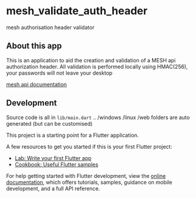 # mesh_validate_auth_header

mesh authorisation header validator

## About this app

This is an application to aid the creation and validation of a MESH api authorization header.
All validation is performed locally using HMAC(256), your passwords will not leave your desktop

[mesh api documentation](https://digital.nhs.uk/developer/api-catalogue/message-exchange-for-social-care-and-health-api#api-description__mesh-authorization-header)


## Development

Source code is all in `lib/main.dart` .. /windows /linux /web folders are auto generated (but can be customised)


This project is a starting point for a Flutter application.

A few resources to get you started if this is your first Flutter project:

- [Lab: Write your first Flutter app](https://docs.flutter.dev/get-started/codelab)
- [Cookbook: Useful Flutter samples](https://docs.flutter.dev/cookbook)

For help getting started with Flutter development, view the
[online documentation](https://docs.flutter.dev/), which offers tutorials,
samples, guidance on mobile development, and a full API reference.
